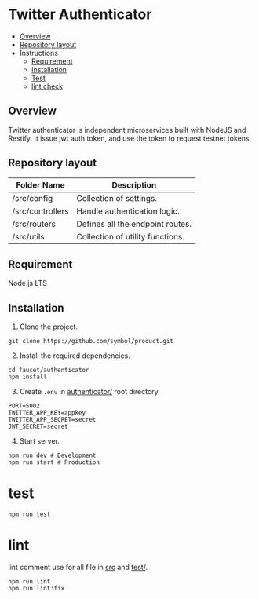 # Twitter Authenticator

- [Overview](#overview)
- [Repository layout](#repository-layout)
- Instructions
    - [Requirement](#requirement)
    - [Installation](#installation)
    - [Test](#test)
    - [lint check](#lint)

## Overview

Twitter authenticator is independent microservices built with NodeJS and Restify. It issue jwt auth token, and use the token to request testnet tokens.

## Repository layout

| Folder Name | Description |
| -------------|--------------|
| /src/config | Collection of settings. |
| /src/controllers| Handle authentication logic. |
| /src/routers | Defines all the endpoint routes. |
| /src/utils | Collection of utility functions. |

## Requirement

Node.js LTS

## Installation

1. Clone the project.

```
git clone https://github.com/symbol/product.git
```

2. Install the required dependencies.

```
cd faucet/authenticator
npm install
```

3. Create `.env` in [authenticator/](/authenticator/) root directory
```env
PORT=5002
TWITTER_APP_KEY=appkey
TWITTER_APP_SECRET=secret
JWT_SECRET=secret
```

4. Start server.

```shell
npm run dev # Development
npm run start # Production
```

# test

```
npm run test
```

# lint

lint comment use for all file in [src](/authenticator/src/) and [test/](/authenticator/test/).
```
npm run lint
npm run lint:fix
```
